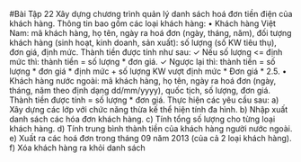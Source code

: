 #Bài Tập 22
Xây dựng chương trình quản lý danh sách hoá đơn tiền điện của khách hàng. 
Thông tin bao gồm các loại khách hàng:
• Khách hàng Việt Nam: mã khách hàng, họ tên, ngày ra hoá đơn (ngày, tháng,
năm), đối tượng khách hàng (sinh hoạt, kinh doanh, sản xuất): số lượng (số KW
tiêu thụ), đơn giá, định mức. Thành tiền được tính như sau:
✓ Nếu số lượng <= định mức thì: thành tiền = số lượng * đơn giá.
✓ Ngược lại thì: thành tiền = số lượng * đơn giá * định mức + số lượng KW
vượt định mức * Đơn giá * 2.5.
• Khách hàng nước ngoài: mã khách hàng, họ tên, ngày ra hoá đơn (ngày, tháng,
năm theo định dạng dd/mm/yyyy), quốc tịch, số lượng, đơn giá. Thành tiền được
tính = số lượng * đơn giá.
Thực hiện các yêu cầu sau:
a) Xây dựng các lớp với chức năng thừa kế thể hiện tính đa hình.
b) Nhập xuất danh sách các hóa đơn khách hàng.
c) Tính tổng số lượng cho từng loại khách hàng.
d) Tính trung bình thành tiền của khách hàng người nước ngoài.
e) Xuất ra các hoá đơn trong tháng 09 năm 2013 (của cả 2 loại khách hàng).
f) Xóa khách hàng ra khỏi danh sách

